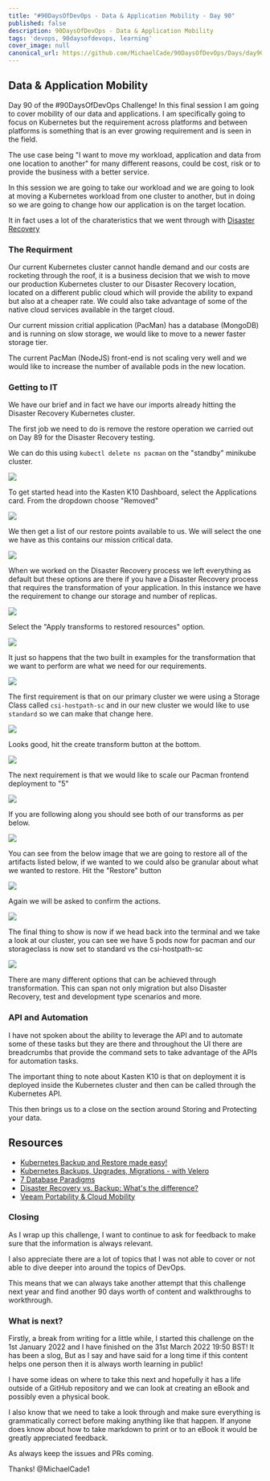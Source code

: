 ```yaml
---
title: "#90DaysOfDevOps - Data & Application Mobility - Day 90"
published: false
description: 90DaysOfDevOps - Data & Application Mobility
tags: 'devops, 90daysofdevops, learning'
cover_image: null
canonical_url: https://github.com/MichaelCade/90DaysOfDevOps/Days/day90.md 
---
```

## Data & Application Mobility

Day 90 of the #90DaysOfDevOps Challenge! In this final session I am going to cover mobility of our data and applications. I am specifically going to focus on Kubernetes but the requirement across platforms and between platforms is something that is an ever growing requirement and is seen in the field. 

The use case being "I want to move my workload, application and data from one location to another" for many different reasons, could be cost, risk or to provide the business with a better service. 

In this session we are going to take our workload and we are going to look at moving a Kubernetes workload from one cluster to another, but in doing so we are going to change how our application is on the target location. 

It in fact uses a lot of the charateristics that we went through with [Disaster Recovery](day89.md)

### **The Requirment**

Our current Kubernetes cluster cannot handle demand and our costs are rocketing through the roof, it is a business decision that we wish to move our production Kubernetes cluster to our Disaster Recovery location, located on a different public cloud which will provide the ability to expand but also at a cheaper rate. We could also take advantage of some of the native cloud services available in the target cloud. 

Our current mission critial application (PacMan) has a database (MongoDB) and is running on slow storage, we would like to move to a newer faster storage tier. 

The current PacMan (NodeJS) front-end is not scaling very well and we would like to increase the number of available pods in the new location. 

### Getting to IT

We have our brief and in fact we have our imports already hitting the Disaster Recovery Kubernetes cluster. 

The first job we need to do is remove the restore operation we carried out on Day 89 for the Disaster Recovery testing. 

We can do this using `kubectl delete ns pacman` on the "standby" minikube cluster. 

![](Images/Day90_Data1.png)

To get started head into the Kasten K10 Dashboard, select the Applications card. From the dropdown choose "Removed"

![](Images/Day90_Data2.png)

We then get a list of our restore points available to us. We will select the one we have as this contains our mission critical data. 

![](Images/Day90_Data3.png)

When we worked on the Disaster Recovery process we left everything as default but these options are there if you have a Disaster Recovery process that requires the transformation of your application. In this instance we have the requirement to change our storage and number of replicas. 

![](Images/Day90_Data4.png)

Select the "Apply transforms to restored resources" option. 

![](Images/Day90_Data5.png)

It just so happens that the two built in examples for the transformation that we want to perform are what we need for our requirements. 

![](Images/Day90_Data6.png)

The first requirement is that on our primary cluster we were using a Storage Class called `csi-hostpath-sc` and in our new cluster we would like to use `standard` so we can make that change here. 

![](Images/Day90_Data7.png)

Looks good, hit the create transform button at the bottom. 

![](Images/Day90_Data8.png)

The next requirement is that we would like to scale our Pacman frontend deployment to "5"

![](Images/Day90_Data9.png)

If you are following along you should see both of our transforms as per below. 

![](Images/Day90_Data10.png)

You can see from the below image that we are going to restore all of the artifacts listed below, if we wanted to we could also be granular about what we wanted to restore. Hit the "Restore" button

![](Images/Day90_Data11.png)

Again we will be asked to confirm the actions. 

![](Images/Day90_Data12.png)

The final thing to show is now if we head back into the terminal and we take a look at our cluster, you can see we have 5 pods now for pacman and our storageclass is now set to standard vs the csi-hostpath-sc 

![](Images/Day90_Data13.png)

There are many different options that can be achieved through transformation. This can span not only migration but also Disaster Recovery, test and development type scenarios and more. 

### API and Automation 

I have not spoken about the ability to leverage the API and to automate some of these tasks but they are there and throughout the UI there are breadcrumbs that provide the command sets to take advantage of the APIs for automation tasks. 

The important thing to note about Kasten K10 is that on deployment it is deployed inside the Kubernetes cluster and then can be called through the Kubernetes API. 

This then brings us to a close on the section around Storing and Protecting your data. 

## Resources 

- [Kubernetes Backup and Restore made easy!](https://www.youtube.com/watch?v=01qcYSck1c4&t=217s)
- [Kubernetes Backups, Upgrades, Migrations - with Velero](https://www.youtube.com/watch?v=zybLTQER0yY)
- [7 Database Paradigms](https://www.youtube.com/watch?v=W2Z7fbCLSTw&t=520s)
- [Disaster Recovery vs. Backup: What's the difference?](https://www.youtube.com/watch?v=07EHsPuKXc0)
- [Veeam Portability & Cloud Mobility](https://www.youtube.com/watch?v=hDBlTdzE6Us&t=3s)

### **Closing**

As I wrap up this challenge, I want to continue to ask for feedback to make sure that the information is always relevant. 

I also appreciate there are a lot of topics that I was not able to cover or not able to dive deeper into around the topics of DevOps. 

This means that we can always take another attempt that this challenge next year and find another 90 days worth of content and walkthroughs to workthrough. 

### What is next? 

Firstly, a break from writing for a little while, I started this challenge on the 1st January 2022 and I have finished on the 31st March 2022 19:50 BST! It has been a slog, But as I say and have said for a long time if this content helps one person then it is always worth learning in public! 

I have some ideas on where to take this next and hopefully it has a life outside of a GitHub repository and we can look at creating an eBook and possibly even a physical book. 

I also know that we need to take a look through and make sure everything is grammatically correct before making anything like that happen. If anyone does know about how to take markdown to print or to an eBook it would be greatly appreciated feedback. 

As always keep the issues and PRs coming. 

Thanks! 
@MichaelCade1